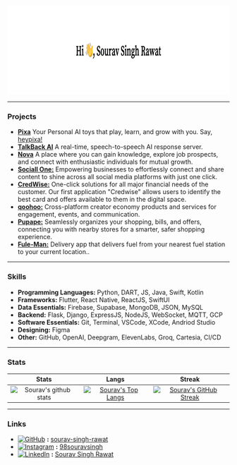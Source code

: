 <img alt="Hi, This is Sourav!" title="Banner" height="200" width="1500" src="https://raw.githubusercontent.com/sourav-singh-rawat/sourav-singh-rawat/master/assets/banner.png">

-------------
### Projects
- **[Pixa](https://gist.github.com/sourav-singh-rawat/b2dc97f272096377d236c89793681aa3)** Your Personal AI toys that play, learn, and grow with you. Say, [heypixa!](https://www.heypixa.ai/)
- **[TalkBack AI](https://github.com/sourav-singh-rawat/TalkBack-AI-Server)** A real-time, speech-to-speech AI response server.
- **[Nova](https://apps.apple.com/in/app/nova-social/id6446203548)** A place where you can gain knowledge, explore job prospects, and connect with enthusiastic individuals for mutual growth.
- **[Sociall One:](https://www.sociallone.com/#Download)** Empowering businesses to effortlessly connect and share content to shine across all social media platforms with just one click.
- **[CredWise:](https://credwise.co.in/)** One-click solutions for all major financial needs of the customer. Our first application "Credwise" allows users to identify the best card and offers available to them in the digital space.
- **[qoohoo:](https://qoohoo.in/)** Cross-platform creator economy products and services for engagement, events, and communication.
- **[Pupape:](https://counttrees.com/home)** Seamlessly organizes your shopping, bills, and offers, connecting you with nearby stores for a smarter, safer shopping experience.
- **[Fule-Man:](https://github.com/sourav-singh-rawat/Fule-Man)** Delivery app that delivers fuel from your nearest fuel station to your current location..

-------------
### Skills

- **Programming Languages:** Python, DART, JS, Java, Swift, Kotlin
- **Frameworks:** Flutter, React Native, ReactJS, SwiftUI 
- **Data Essentials:** Firebase, Supabase, MongoDB, JSON, MySQL
- **Backend:** Flask, Django, ExpressJS, NodeJS, WebSocket, MQTT, GCP
- **Software Essentials:** Git, Terminal, VSCode, XCode, Andriod Studio
- **Designing:** Figma
- **Other:** GitHub, OpenAI, Deepgram, ElevenLabs, Groq, Cartesia, CI/CD

-------------
### Stats

|  Stats      | Langs           | Streak  |
|:-------------:|:-------------:|:-----:|
| ![Sourav's github stats](https://github-readme-stats.vercel.app/api?username=sourav-singh-rawat&show_icons=true&theme=dark)      | [![Sourav's Top Langs](https://github-readme-stats.vercel.app/api/top-langs/?username=sourav-singh-rawat&layout=compact&theme=dark)](https://github.com/sourav-singh-rawat?tab=repositories) | [![Sourav's GitHub Streak](https://github-readme-streak-stats.herokuapp.com/?user=sourav-singh-rawat&theme=dark)](https://github.com/sourav-singh-rawat?tab=repositories) |

-------------
### Links
- <a href="https://github.com/sourav-singh-rawat/"><img alt="GitHub" title="GitHub" height="24" width="24" src="https://raw.githubusercontent.com/sourav-singh-rawat/sourav-singh-rawat/master/assets/uil_github-alt.svg"></a> **:** [sourav-singh-rawat](https://github.com/sourav-singh-rawat/)
- <a href="https://www.instagram.com/98souravsingh/"><img alt="Instagram" title="Instagram" height="24" width="24" src="https://raw.githubusercontent.com/sourav-singh-rawat/sourav-singh-rawat/master/assets/uil_instagram.svg"></a> **:** [98souravsingh](https://www.instagram.com/98souravsingh/)
- <a href="https://www.linkedin.com/in/souravrawat-1999/"><img alt="LinkedIn" title="LinkedIn" height="24" width="24" src="https://raw.githubusercontent.com/sourav-singh-rawat/sourav-singh-rawat/master/assets/uil_linkedin-alt.svg"></a> **:** [Sourav Singh Rawat](https://www.linkedin.com/in/souravrawat-1999/)
